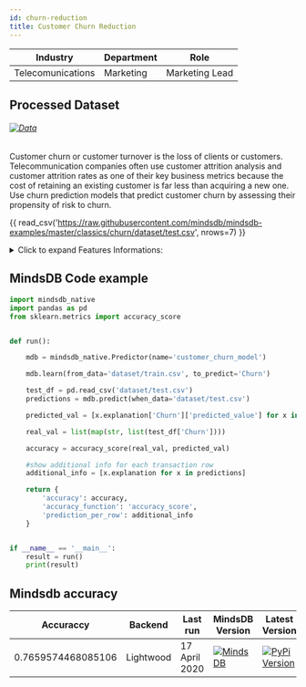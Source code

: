 ```yaml
---
id: churn-reduction
title: Customer Churn Reduction 
---
```


| Industry       | Department | Role               |
|----------------|------------|--------------------|
| Telecomunications | Marketing | Marketing Lead |

## Processed Dataset 

###### [![Data](https://img.shields.io/badge/GET--DATA-TelecomCustomerChurn-green)](https://github.com/mindsdb/mindsdb-examples/tree/master/classics/customer_churn/raw_data)

Customer churn or customer turnover is the loss of clients or customers. Telecommunication companies often use customer attrition analysis and customer attrition rates as one of their key business metrics because the cost of retaining an existing customer is far less than acquiring a new one.  Use churn prediction models that predict customer churn by assessing their propensity of risk to churn.

{{ read_csv('https://raw.githubusercontent.com/mindsdb/mindsdb-examples/master/classics/churn/dataset/test.csv', nrows=7) }}


<details>
  <summary>Click to expand Features Informations:</summary>

```
1. customerIDCustomer ID
2. gender Whether the customer is a male or a female
3. SeniorCitizen Whether the customer is a senior citizen or not (1, 0)
4. Partner Whether the customer has a partner or not (Yes, No)
5. Dependents Whether the customer has dependents or not (Yes, No)
tenureNumber of months the customer has stayed with the company
6. PhoneService Whether the customer has a phone service or not (Yes, No)
7. MultipleLines Whether the customer has multiple lines or not (Yes, No, No phone service)
8. InternetServiceCustomer’s internet service provider (DSL, Fiber optic, No)
9. OnlineSecurity Whether the customer has online security or not (Yes, No, No internet service)
10. OnlineBackup Whether the customer has online backup or not (Yes, No, No internet service)
11. DeviceProtection Whether the customer has device protection or not (Yes, No, No internet service)
12. TechSupport Whether the customer has tech support or not (Yes, No, No internet service)
13. StreamingTV Whether the customer has streaming TV or not (Yes, No, No internet service)
14. StreamingMovies Whether the customer has streaming movies or not (Yes, No, No internet service)
15. ContractThe contract term of the customer (Month-to-month, One year, Two year)
16. PaperlessBilling Whether the customer has paperless billing or not (Yes, No)
17. PaymentMethodThe customer’s payment method (Electronic check, Mailed check, Bank transfer (automatic), Credit card (automatic))
18. MonthlyChargesThe amount charged to the customer monthly
19. TotalChargesThe total amount charged to the customer
20 Churn Whether the customer churned or not (Yes or No)
```

</details>

## MindsDB Code example
```python
import mindsdb_native
import pandas as pd
from sklearn.metrics import accuracy_score


def run():

    mdb = mindsdb_native.Predictor(name='customer_churn_model')

    mdb.learn(from_data='dataset/train.csv', to_predict='Churn')

    test_df = pd.read_csv('dataset/test.csv')
    predictions = mdb.predict(when_data='dataset/test.csv')

    predicted_val = [x.explanation['Churn']['predicted_value'] for x in predictions]

    real_val = list(map(str, list(test_df['Churn'])))

    accuracy = accuracy_score(real_val, predicted_val)

    #show additional info for each transaction row
    additional_info = [x.explanation for x in predictions]

    return {
        'accuracy': accuracy,
        'accuracy_function': 'accuracy_score',
        'prediction_per_row': additional_info
    }


if __name__ == '__main__':
    result = run()
    print(result)
```

## Mindsdb accuracy


| Accuraccy       | Backend  | Last run | MindsDB Version | Latest Version|
|----------------|-------------------|----------------------|-----------------|--------------|
| 0.7659574468085106 | Lightwood | 17 April 2020 | [![MindsDB](https://img.shields.io/badge/pypi--package-1.16.1-green)](https://pypi.org/project/MindsDB/1.16.1/)|   <a href="https://pypi.org/project/MindsDB/"><img src="https://badge.fury.io/py/MindsDB.svg" alt="PyPi Version"></a>|
